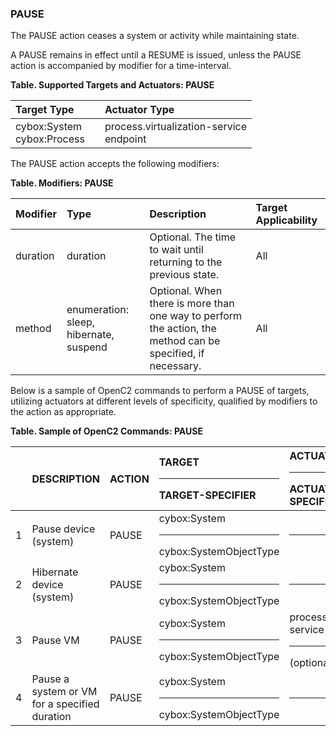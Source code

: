 ### PAUSE
The PAUSE action ceases a system or activity while maintaining state.

A PAUSE remains in effect until a RESUME is issued, unless the PAUSE action is accompanied by modifier for a time-interval.

**Table. Supported Targets and Actuators: PAUSE**

| Target Type |  | Actuator Type | 
| :--- | :--- | :--- | 
| cybox:System<br>cybox:Process |  | process.virtualization-service<br>endpoint | 

The PAUSE action accepts the following modifiers:

**Table. Modifiers: PAUSE**

| Modifier | Type | Description | Target Applicability | 
| :--- | :--- | :--- | :--- | 
| duration | duration | Optional. The time to wait until returning to the previous state. | All | 
| method | enumeration: sleep, hibernate, suspend | Optional. When there is more than one way to perform the action, the method can be specified, if necessary. | All | 

Below is a sample of OpenC2 commands to perform a PAUSE of targets, utilizing actuators at different levels of specificity, qualified by modifiers to the action as appropriate.

**Table. Sample of OpenC2 Commands: PAUSE**

|  | DESCRIPTION | ACTION | TARGET<hr>TARGET-SPECIFIER | ACTUATOR<hr>ACTUATOR-SPECIFIER | MODIFIER | 
| :--- | :--- | :--- | :--- | :--- | :--- | 
| 1 | Pause device (system) | PAUSE | cybox:System<hr>cybox:SystemObjectType | <hr> | [method = sleep] | 
| 2 | Hibernate device (system) | PAUSE | cybox:System<hr>cybox:SystemObjectType | <hr> | method = hibernate | 
| 3 | Pause VM | PAUSE | cybox:System<hr>cybox:SystemObjectType | process.virtualization-service<hr>(optional) |  | 
| 4 | Pause a system or VM for a specified duration | PAUSE | cybox:System<hr>cybox:SystemObjectType | <hr> | duration = <DURATION> | 


